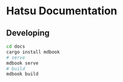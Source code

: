 # Hatsu Documentation

## Developing

<!-- cargo install mdbook mdbook-linkcheck mdbook-toc -->

```bash
cd docs
cargo install mdbook
# serve
mdbook serve
# build
mdbook build
```
